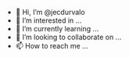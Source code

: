 - 👋 Hi, I’m @jecdurvalo
- 👀 I’m interested in ...
- 🌱 I’m currently learning ...
- 💞️ I’m looking to collaborate on ...
- 📫 How to reach me ...

<!---
jecdurvalo/jecdurvalo is a ✨ special ✨ repository because its `README.md` (this file) appears on your GitHub profile.
You can click the Preview link to take a look at your changes.
--->
